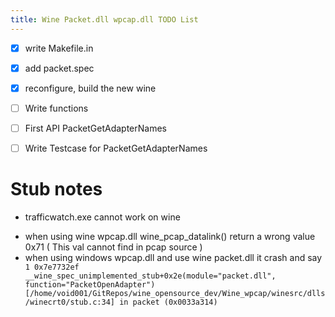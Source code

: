 ```yaml
---
title: Wine Packet.dll wpcap.dll TODO List
---
```


* [x] write Makefile.in
* [x] add packet.spec
* [x] reconfigure, build the new wine
* [ ] Write functions
 * [ ] First API PacketGetAdapterNames
 * [ ] Write Testcase for PacketGetAdapterNames


# Stub notes
* trafficwatch.exe cannot work on wine 
 - when using wine wpcap.dll wine_pcap_datalink() return a wrong value 0x71 ( This val cannot find in pcap source )
 - when using windows wpcap.dll and use wine packet.dll it crash and say 
`   1 0x7e7732ef __wine_spec_unimplemented_stub+0x2e(module="packet.dll", function="PacketOpenAdapter") [/home/void001/GitRepos/wine_opensource_dev/Wine_wpcap/winesrc/dlls/winecrt0/stub.c:34] in packet (0x0033a314) `

